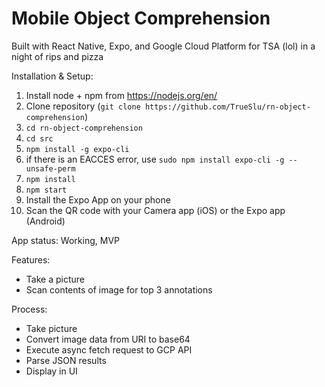 # Mobile Object Comprehension

Built with React Native, Expo, and Google Cloud Platform for TSA (lol) in a night of rips and pizza

Installation & Setup:

1. Install node + npm from https://nodejs.org/en/
1. Clone repository (`git clone https://github.com/TrueSlu/rn-object-comprehension`)
1. `cd rn-object-comprehension`
1. `cd src`
1. `npm install -g expo-cli`
1. if there is an EACCES error, use `sudo npm install expo-cli -g --unsafe-perm`
1. `npm install`
1. `npm start`
1. Install the Expo App on your phone
1. Scan the QR code with your Camera app (iOS) or the Expo app (Android)

App status: Working, MVP

Features:

- Take a picture
- Scan contents of image for top 3 annotations

Process:

- Take picture
- Convert image data from URI to base64
- Execute async fetch request to GCP API
- Parse JSON results
- Display in UI
